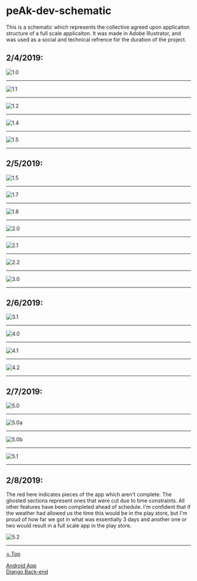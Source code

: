 <a id="top"></a>
# peAk-dev-schematic

This is a schematic which represents the collective agreed upon applicaiton structure of a full scale applicaiton. It was made in Adobe Illustrator, and was used as a social and technical refrence for the duration of the project.

## 2/4/2019:

![1.0](https://github.com/twelve-sixty/peAk-app-schematic/blob/master/assets/peAk-frames-1.0.jpg) <br><hr>

![1.1](https://github.com/twelve-sixty/peAk-app-schematic/blob/master/assets/peAk-frames-1.1.jpg) <br><hr>

![1.2](https://github.com/twelve-sixty/peAk-app-schematic/blob/master/assets/peAk-frames-1.2.jpg) <br><hr>

![1.4](https://github.com/twelve-sixty/peAk-app-schematic/blob/master/assets/peAk-frames-1.4-01.jpg) <br><hr>

![1.5](https://github.com/twelve-sixty/peAk-app-schematic/blob/master/assets/peAk-frames-1.5-01.jpg) <br><hr>


## 2/5/2019:

![1.5](https://github.com/twelve-sixty/peAk-app-schematic/blob/master/assets/peAk-frames-1.6-01.jpg) <br><hr>

![1.7](https://github.com/twelve-sixty/peAk-app-schematic/blob/master/assets/peAk-frames-1.7-01.jpg) <br><hr>

![1.8](https://github.com/twelve-sixty/peAk-app-schematic/blob/master/assets/peAk-frames-1.8-01.jpg) <br><hr>

![2.0](https://github.com/twelve-sixty/peAk-app-schematic/blob/master/assets/peAk-frames-2.0-01.jpg) <br><hr>

![2.1](https://github.com/twelve-sixty/peAk-app-schematic/blob/master/assets/peAk-frames-2.1-01.jpg) <br><hr>

![2.2](https://github.com/twelve-sixty/peAk-app-schematic/blob/master/assets/peAk-frames-2.2-01.jpg) <br><hr>

![3.0](https://github.com/twelve-sixty/peAk-app-schematic/blob/master/assets/peAk-frames-3.0-01.jpg) <br><hr>

## 2/6/2019:

![3.1](https://github.com/twelve-sixty/peAk-app-schematic/blob/master/assets/peAk-frames-3.1-01.jpg) <br><hr>

![4.0](https://github.com/twelve-sixty/peAk-app-schematic/blob/master/assets/peAk-frames-4.0-01.jpg) <br><hr>

![4.1](https://github.com/twelve-sixty/peAk-app-schematic/blob/master/assets/peAk-frames-4.1-01.jpg) <br><hr>

![4.2](https://github.com/twelve-sixty/peAk-app-schematic/blob/master/assets/peAk-frames-4.2-01.jpg) <br><hr>


## 2/7/2019:

![5.0](https://github.com/twelve-sixty/peAk-app-schematic/blob/master/assets/peAk-frames-5.0-01.jpg) <br><hr>

![5.0a](https://github.com/twelve-sixty/peAk-app-schematic/blob/master/assets/peAk-frames-5.0-omissions-01.jpg) <br><hr>

![5.0b](https://github.com/twelve-sixty/peAk-app-schematic/blob/master/assets/peAk-frames-5.0-omissions-01-01.jpg) <br><hr>

![5.1](https://github.com/twelve-sixty/peAk-app-schematic/blob/master/assets/peAk-frames-5.1-01.jpg) <br><hr>


## 2/8/2019:

The red here indicates pieces of the app which aren't complete. The ghosted sections represent ones that were cut due to time constraints. All other features have been completed ahead of schedule. I'm confident that if the weather had allowed us the time this would be in the play store, but I'm proud of how far we got in what was essentially 3 days and another one or two would result in a full scale app in the play store.

![5.2](https://github.com/twelve-sixty/peAk-app-schematic/blob/master/assets/peAk-frames-5.2-01.jpg) <br><hr>

[:top: Top](#top)

[Android App](https://github.com/twelve-sixty/peAk)<br>
[Django Back-end](https://github.com/twelve-sixty/peAk-backend)<br>
